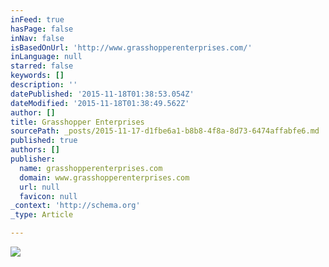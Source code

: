 ```yaml
---
inFeed: true
hasPage: false
inNav: false
isBasedOnUrl: 'http://www.grasshopperenterprises.com/'
inLanguage: null
starred: false
keywords: []
description: ''
datePublished: '2015-11-18T01:38:53.054Z'
dateModified: '2015-11-18T01:38:49.562Z'
author: []
title: Grasshopper Enterprises
sourcePath: _posts/2015-11-17-d1fbe6a1-b8b8-4f8a-8d73-6474affabfe6.md
published: true
authors: []
publisher:
  name: grasshopperenterprises.com
  domain: www.grasshopperenterprises.com
  url: null
  favicon: null
_context: 'http://schema.org'
_type: Article

---
```

![](https://the-grid-user-content.s3-us-west-2.amazonaws.com/d32f2800-6511-47b2-9799-8b2cfeae413f.png)